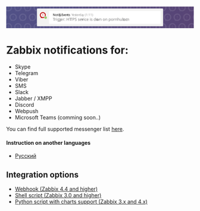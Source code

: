 ![header](images/header.svg)

# Zabbix notifications for:

- Skype
- Telegram
- Viber
- SMS
- Slack
- Jabber / XMPP
- Discord
- Webpush
- Microsoft Teams (comming soon..)

You can find full supported messenger list [here](https://notify.events/en-US/features).

#### Instruction on another languages

- [Русский](docs/ru-RU/README.md)

## Integration options

- [Webhook (Zabbix 4.4 and higher)](docs/en-US/webhook.md)
- [Shell script (Zabbix 3.0 and higher)](docs/en-US/script.md)
- [Python script with charts support (Zabbix 3.x and 4.x)](docs/en-US/chart.md)

